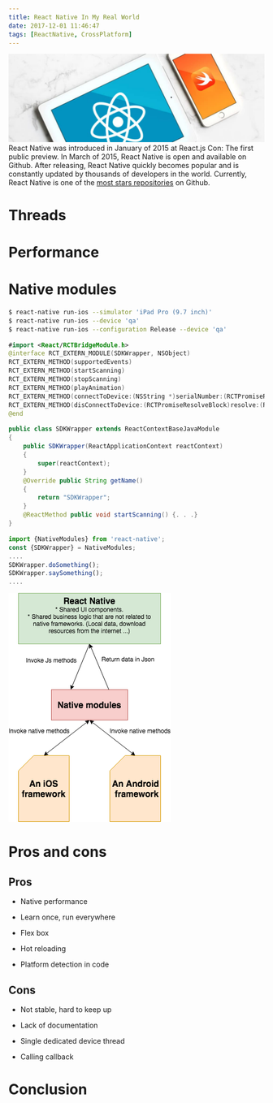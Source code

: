 ```yaml
---
title: React Native In My Real World
date: 2017-12-01 11:46:47
tags: [ReactNative, CrossPlatform]
---
```

![](/Post-Resources/ReactNative/Banner.jpg "Banner")
React Native was introduced in January of 2015 at React.js Con: The first public preview. In March of 2015, React Native is open and available on Github. After releasing, React Native quickly becomes popular and is constantly updated by thousands of developers in the world. Currently, React Native is one of the [most stars repositories](https://github.com/search?p=2&q=stars%3A%3E1&s=stars&type=Repositories) on Github.
<!-- more --> 
# Threads

# Performance

# Native modules

```bash
$ react-native run-ios --simulator 'iPad Pro (9.7 inch)'
$ react-native run-ios --device 'qa'
$ react-native run-ios --configuration Release --device 'qa'
```

```swift
#import <React/RCTBridgeModule.h>
@interface RCT_EXTERN_MODULE(SDKWrapper, NSObject)
RCT_EXTERN_METHOD(supportedEvents)
RCT_EXTERN_METHOD(startScanning)
RCT_EXTERN_METHOD(stopScanning)
RCT_EXTERN_METHOD(playAnimation)
RCT_EXTERN_METHOD(connectToDevice:(NSString *)serialNumber:(RCTPromiseResolveBlock)resolve:(RCTPromiseRejectBlock)reject) //Promise
RCT_EXTERN_METHOD(disConnectToDevice:(RCTPromiseResolveBlock)resolve:(RCTPromiseRejectBlock)reject) //Promise
@end
```


```java
public class SDKWrapper extends ReactContextBaseJavaModule 
{ 
	public SDKWrapper(ReactApplicationContext reactContext) 
	{
		super(reactContext);
	} 
	@Override public String getName() 
	{ 
		return "SDKWrapper";
	} 
	@ReactMethod public void startScanning() {. . .}
}
```


```javascript
import {NativeModules} from 'react-native'; 
const {SDKWrapper} = NativeModules; 
....
SDKWrapper.doSomething();
SDKWrapper.saySomething();
....
```

![](/Post-Resources/ReactNative/Native_Module_Work_Flow.png "The work flow of native modules")


# Pros and cons

## Pros

* Native performance

* Learn once, run everywhere

* Flex box

* Hot reloading

* Platform detection in code

## Cons

* Not stable, hard to keep up

* Lack of documentation

* Single dedicated device thread

* Calling callback

# Conclusion
